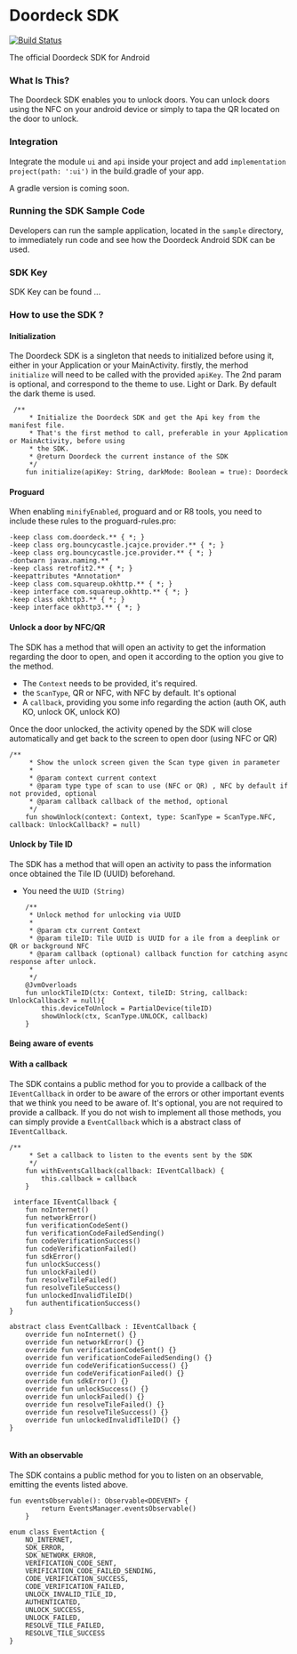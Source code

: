 Doordeck SDK
=================

[![Build Status](https://travis-ci.org/doordeck/doordeck-sdk-java.svg?branch=master)](https://travis-ci.org/doordeck/doordeck-sdk-java)

The official Doordeck SDK for Android


### What Is This?

The Doordeck SDK enables you to unlock doors. You can unlock doors using the NFC on your android device or simply to tapa the QR located on the door to unlock.

### Integration

Integrate the module `ui` and `api` inside your project and add `implementation project(path: ':ui')` in the build.gradle of your app.

A gradle version is coming soon.

### Running the SDK Sample Code

Developers can run the sample application, located in the `sample` directory, to immediately run code and see how the Doordeck Android SDK can be used.


### SDK Key
SDK Key can be  found ...


### How to use the SDK ? 


#### Initialization


The Doordeck SDK is a singleton that needs to initialized before using it, either in your Application or your MainActivity.
firstly, the merhod `initialize` will need to be called with the provided `apiKey`.
The 2nd param is optional, and correspond to the theme to use. Light or Dark. By default the dark theme is used.

```
 /**
     * Initialize the Doordeck SDK and get the Api key from the manifest file.
     * That's the first method to call, preferable in your Application or MainActivity, before using
     * the SDK.
     * @return Doordeck the current instance of the SDK
     */
    fun initialize(apiKey: String, darkMode: Boolean = true): Doordeck
```
    
#### Proguard

When enabling `minifyEnabled`, proguard and or R8 tools, you need to include these rules to the proguard-rules.pro:

```
-keep class com.doordeck.** { *; }
-keep class org.bouncycastle.jcajce.provider.** { *; }
-keep class org.bouncycastle.jce.provider.** { *; }
-dontwarn javax.naming.**
-keep class retrofit2.** { *; }
-keepattributes *Annotation*
-keep class com.squareup.okhttp.** { *; }
-keep interface com.squareup.okhttp.** { *; }
-keep class okhttp3.** { *; }
-keep interface okhttp3.** { *; }
```

    
#### Unlock a door by NFC/QR

The SDK has a method that will open an activity to get the information regarding the door to open, and open it according to the option you give to the method.
- The `Context` needs to be provided, it's required.
- the `ScanType`, QR or NFC, with NFC by default. It's optional
- A `callback`, providing you some info regarding the action (auth OK, auth KO, unlock OK, unlock KO)

Once the door unlocked, the activity opened by the SDK will close automatically and get back to the screen to open door (using NFC or QR)


```
/**
     * Show the unlock screen given the Scan type given in parameter
     *
     * @param context current context
     * @param type type of scan to use (NFC or QR) , NFC by default if not provided, optional
     * @param callback callback of the method, optional
     */
    fun showUnlock(context: Context, type: ScanType = ScanType.NFC, callback: UnlockCallback? = null)

```

#### Unlock by Tile ID
The SDK has a method that will open an activity to pass the information once obtained the Tile ID (UUID) beforehand.
- You need the `UUID (String)`

```
    /**
     * Unlock method for unlocking via UUID
     *
     * @param ctx current Context
     * @param tileID: Tile UUID is UUID for a ile from a deeplink or QR or background NFC
     * @param callback (optional) callback function for catching async response after unlock.
     *
     */
    @JvmOverloads
    fun unlockTileID(ctx: Context, tileID: String, callback: UnlockCallback? = null){
        this.deviceToUnlock = PartialDevice(tileID)
        showUnlock(ctx, ScanType.UNLOCK, callback)
    }
```

#### Being aware of events

#### With a callback

The SDK contains a public method for you to provide a callback of the `IEventCallback` in order to be aware of the errors or other important events that we think you need to be aware of.
It's optional, you are not required to provide a callback.
If you do not wish to implement all those methods, you can simply provide a `EventCallback` which is a abstract class of `IEventCallback`. 

```
/**
     * Set a callback to listen to the events sent by the SDK
     */
    fun withEventsCallback(callback: IEventCallback) {
        this.callback = callback
    }
    
 interface IEventCallback {
    fun noInternet()
    fun networkError()
    fun verificationCodeSent()
    fun verificationCodeFailedSending()
    fun codeVerificationSuccess()
    fun codeVerificationFailed()
    fun sdkError()
    fun unlockSuccess()
    fun unlockFailed()
    fun resolveTileFailed()
    fun resolveTileSuccess()
    fun unlockedInvalidTileID()
    fun authentificationSuccess()
}

abstract class EventCallback : IEventCallback {
    override fun noInternet() {}
    override fun networkError() {}
    override fun verificationCodeSent() {}
    override fun verificationCodeFailedSending() {}
    override fun codeVerificationSuccess() {}
    override fun codeVerificationFailed() {}
    override fun sdkError() {}
    override fun unlockSuccess() {}
    override fun unlockFailed() {}
    override fun resolveTileFailed() {}
    override fun resolveTileSuccess() {}
    override fun unlockedInvalidTileID() {}
}
    
```

#### With an observable


The SDK contains a public method for you to listen on an observable, emitting the events listed above.

```
fun eventsObservable(): Observable<DDEVENT> {
        return EventsManager.eventsObservable()
    }
    
enum class EventAction {
    NO_INTERNET,
    SDK_ERROR,
    SDK_NETWORK_ERROR,
    VERIFICATION_CODE_SENT,
    VERIFICATION_CODE_FAILED_SENDING,
    CODE_VERIFICATION_SUCCESS,
    CODE_VERIFICATION_FAILED,
    UNLOCK_INVALID_TILE_ID,
    AUTHENTICATED,
    UNLOCK_SUCCESS,
    UNLOCK_FAILED,
    RESOLVE_TILE_FAILED,
    RESOLVE_TILE_SUCCESS
}
    
```


